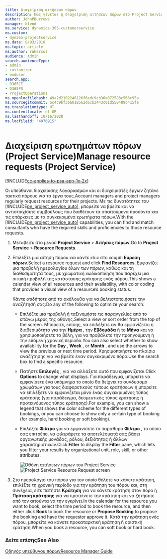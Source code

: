 ```yaml
---
title: Διαχείριση αιτήσεων πόρων
description: Πώς γίνεται η διαχείριση αιτήσεων πόρων στο Project Service
author: JohnPBurrows
manager: kfend
ms.service: dynamics-365-customerservice
ms.custom:
- dyn365-projectservice
ms.date: 8/03/2018
ms.topic: article
ms.author: ruhercul
audience: Admin
search.audienceType:
- admin
- customizer
- enduser
search.app:
- D365CE
- D365PS
- ProjectOperations
ms.openlocfilehash: 49a2d2102246126f6edc9cb36a072583c566c95a
ms.sourcegitcommit: 5c4c9bf3ba018562d6cb3443c01d550489c415fa
ms.translationtype: HT
ms.contentlocale: el-GR
ms.lasthandoff: 10/16/2020
ms.locfileid: "4076915"
---
```

# <a name="manage-resource-requests-project-service"></a><span data-ttu-id="9e451-103">Διαχείριση ερωτημάτων πόρων (Project Service)</span><span class="sxs-lookup"><span data-stu-id="9e451-103">Manage resource requests (Project Service)</span></span>

[!INCLUDE[cc-applies-to-psa-app-1x-2x](../includes/cc-applies-to-psa-app-1x-2x.md)]

<span data-ttu-id="9e451-104">Οι υπεύθυνοι διαχείρισης λογαριασμών και οι διαχειριστές έργων ζητάνε τακτικά πόρους για τα έργα τους.</span><span class="sxs-lookup"><span data-stu-id="9e451-104">Account managers and project managers regularly request resources for their projects.</span></span> <span data-ttu-id="9e451-105">Με τις δυνατότητες του [!INCLUDE[pn_project_service_auto](../includes/pn-project-service-auto.md)], μπορείτε να βρείτε και να αντιστοιχίσετε συμβούλους που διαθέτουν τα απαιτούμενα προσόντα και τις επάρκειες με τα συγκεκριμένα ερωτήματα πόρων.</span><span class="sxs-lookup"><span data-stu-id="9e451-105">With the [!INCLUDE[pn_project_service_auto](../includes/pn-project-service-auto.md)] capabilities, you can find and match consultants who have the required skills and proficiencies to those resource requests.</span></span>  
  
1. <span data-ttu-id="9e451-106">Μεταβείτε στο μενού **Project Service** > **Αιτήσεις πόρων**.</span><span class="sxs-lookup"><span data-stu-id="9e451-106">Go to **Project Service** > **Resource Requests**.</span></span>  
  
2. <span data-ttu-id="9e451-107">Επιλέξτε μια αίτηση πόρου και κάντε κλικ στο κουμπί **Εύρεση πόρων**.</span><span class="sxs-lookup"><span data-stu-id="9e451-107">Select a resource request and click **Find Resources**.</span></span> <span data-ttu-id="9e451-108">Εμφανίζει μια προβολή ημερολογίου όλων των πόρων, καθώς και τη διαθεσιμότητά τους, με χρωματική κωδικοποίηση που παρέχει μια οπτική προβολή της κατάστασης κράτησης ενός πόρου.</span><span class="sxs-lookup"><span data-stu-id="9e451-108">This shows a calendar view of all resources and their availability, with color coding that provides a visual view of a resource’s booking status.</span></span>  
  
    <span data-ttu-id="9e451-109">Κάντε οτιδήποτε από τα ακόλουθα για να βελτιστοποιήσετε την αναζήτησή σας:</span><span class="sxs-lookup"><span data-stu-id="9e451-109">Do any of the following to optimize your search:</span></span>  
  
   -   <span data-ttu-id="9e451-110">Επιλέξτε μια προβολή ή ταξινομήστε τις παραγγελίες από το επάνω μέρος της οθόνης.</span><span class="sxs-lookup"><span data-stu-id="9e451-110">Select a view or sort order from the top of the screen.</span></span> <span data-ttu-id="9e451-111">Μπορείτε, επίσης, να επιλέξετε αν θα εμφανίζεται η διαθεσιμότητα για την **Ημέρα** , την **Εβδομάδα** ή το **Μήνα** και να χρησιμοποιήσετε τα βέλη, για να προβάλετε την προηγούμενη ή την επόμενη χρονική περίοδο.</span><span class="sxs-lookup"><span data-stu-id="9e451-111">You can also select whether to show availability for the **Day** , **Week** , or **Month** , and use the arrows to view the previous or next time period.</span></span> <span data-ttu-id="9e451-112">Χρησιμοποιήστε το πλαίσιο αναζήτησης για να βρείτε έναν συγκεκριμένο πόρο.</span><span class="sxs-lookup"><span data-stu-id="9e451-112">Use the search box to find a specific resource.</span></span>  
  
   -   <span data-ttu-id="9e451-113">Πατήστε **Επιλογές** , για να αλλάξετε αυτό που εμφανίζεται.</span><span class="sxs-lookup"><span data-stu-id="9e451-113">Click **Options** to change what displays.</span></span> <span data-ttu-id="9e451-114">Για παράδειγμα, μπορείτε να εμφανίσετε ένα υπόμνημα το οποίο θα δείχνει το συνδυασμό χρωμάτων για τους διαφορετικούς τύπους κρατήσεων ή μπορείτε να επιλέξετε να εμφανίζεται μόνο ένας συγκεκριμένος τύπος κράτησης (για παράδειγμα, δεσμευτικός τύπος κράτησης ή προτεινόμενος τύπος κράτησης).</span><span class="sxs-lookup"><span data-stu-id="9e451-114">For example, you can show a legend that shows the color scheme for the different types of bookings, or you can choose to show only a certain type of booking (for example, hard booking or soft booking).</span></span>  
  
   -   <span data-ttu-id="9e451-115">Επιλέξτε **Φίλτρο** για να εμφανίσετε το παράθυρο **Φίλτρο** , το οποίο σας επιτρέπει να φιλτράρετε τα αποτελέσματά σας βάσει οργανωτικής μονάδας, ρόλου, δεξιότητας ή άλλων χαρακτηριστικών.</span><span class="sxs-lookup"><span data-stu-id="9e451-115">Click **Filter** to display the **Filter** pane, which lets you filter your results by organizational unit, role, skill, or other attributes.</span></span>  
  
       <span data-ttu-id="9e451-116">![Οθόνη αιτήσεων πόρων του Project Service](../psa/media/project-service-resource-request-screen.png "Οθόνη αιτήσεων πόρων του Project Service")</span><span class="sxs-lookup"><span data-stu-id="9e451-116">![Project Service Resource Request screen](../psa/media/project-service-resource-request-screen.png "Project Service Resource Request screen")</span></span>  
  
3. <span data-ttu-id="9e451-117">Στο ημερολόγιο του πόρου για τον οποίο θέλετε να κάνετε κράτηση, επιλέξτε τη χρονική περίοδο για την κράτηση του πόρου και, στη συνέχεια, είτε πατήστε **Κράτηση** για να κάνετε κράτηση στον πόρο ή **Πρόταση κράτησης** για να προτείνετε την κράτηση και να ζητήσετε από τον αιτούντα να την εγκρίνει.</span><span class="sxs-lookup"><span data-stu-id="9e451-117">In the calendar for the resource you want to book, select the time period to book the resource, and then either click **Book** to book the resource or **Propose Booking** to propose the booking and have the requestor approve it.</span></span> <span data-ttu-id="9e451-118">Κατά την κράτηση ενός πόρου, μπορείτε να κάνετε προκαταρκτική κράτηση ή οριστική κράτηση.</span><span class="sxs-lookup"><span data-stu-id="9e451-118">When you book a resource, you can soft book or hard book.</span></span>  
  
### <a name="see-also"></a><span data-ttu-id="9e451-119">Δείτε επίσης</span><span class="sxs-lookup"><span data-stu-id="9e451-119">See Also</span></span>  
 [<span data-ttu-id="9e451-120">Οδηγός υπεύθυνου πόρων</span><span class="sxs-lookup"><span data-stu-id="9e451-120">Resource Manager Guide</span></span>](../psa/resource-manager-guide.md)
